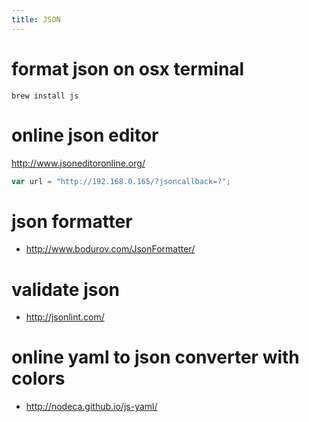 ```yaml
---
title: JSON
---
```


# format json on osx terminal
`brew install js`

# online json editor
http://www.jsoneditoronline.org/
```js
var url = "http://192.168.0.165/?jsoncallback=?";
```

# json formatter
* http://www.bodurov.com/JsonFormatter/

# validate json
* http://jsonlint.com/

# online yaml to json converter with colors
* <http://nodeca.github.io/js-yaml/>
